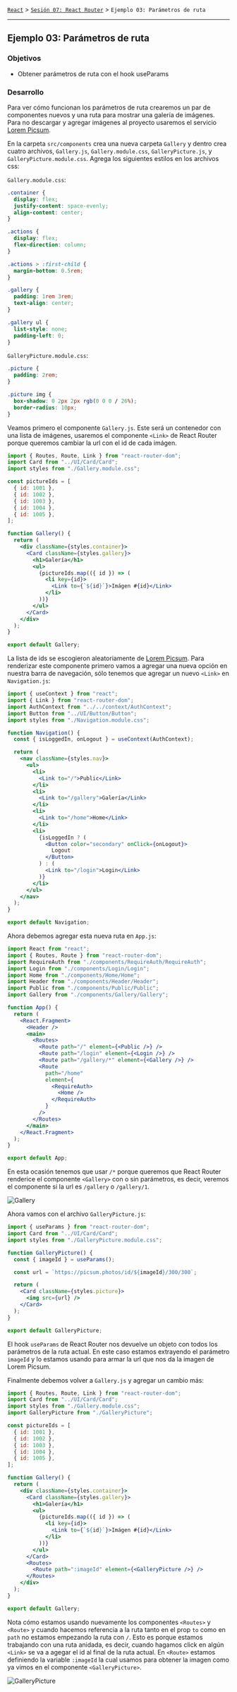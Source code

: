 [`React`](../../README.md) > [`Sesión 07: React Router`](../Readme.md) > `Ejemplo 03: Parámetros de ruta`

---

## Ejemplo 03: Parámetros de ruta

### Objetivos

- Obtener parámetros de ruta con el hook useParams

### Desarrollo

Para ver cómo funcionan los parámetros de ruta crearemos un par de componentes nuevos y una ruta para mostrar una galería de imágenes. Para no descargar y agregar imágenes al proyecto usaremos el servicio [Lorem Picsum](https://picsum.photos/).

En la carpeta `src/components` crea una nueva carpeta `Gallery` y dentro crea cuatro archivos, `Gallery.js`, `Gallery.module.css`, `GalleryPicture.js`, y `GalleryPicture.module.css`. Agrega los siguientes estilos en los archivos css:

`Gallery.module.css`:

```css
.container {
  display: flex;
  justify-content: space-evenly;
  align-content: center;
}

.actions {
  display: flex;
  flex-direction: column;
}

.actions > :first-child {
  margin-bottom: 0.5rem;
}

.gallery {
  padding: 1rem 3rem;
  text-align: center;
}

.gallery ul {
  list-style: none;
  padding-left: 0;
}
```

`GalleryPicture.module.css`:

```css
.picture {
  padding: 2rem;
}

.picture img {
  box-shadow: 0 2px 2px rgb(0 0 0 / 26%);
  border-radius: 10px;
}
```

Veamos primero el componente `Gallery.js`. Este será un contenedor con una lista de imágenes, usaremos el componente `<Link>` de React Router porque queremos cambiar la url con el id de cada imágen.

```jsx
import { Routes, Route, Link } from "react-router-dom";
import Card from "../UI/Card/Card";
import styles from "./Gallery.module.css";

const pictureIds = [
  { id: 1001 },
  { id: 1002 },
  { id: 1003 },
  { id: 1004 },
  { id: 1005 },
];

function Gallery() {
  return (
    <div className={styles.container}>
      <Card className={styles.gallery}>
        <h1>Galería</h1>
        <ul>
          {pictureIds.map(({ id }) => (
            <li key={id}>
              <Link to={`${id}`}>Imágen #{id}</Link>
            </li>
          ))}
        </ul>
      </Card>
    </div>
  );
}

export default Gallery;
```

La lista de ids se escogieron aleatoriamente de [Lorem Picsum](https://picsum.photos/images). Para renderizar este componente primero vamos a agregar una nueva opción en nuestra barra de navegación, sólo tenemos que agregar un nuevo `<Link>` en `Navigation.js`:

```jsx
import { useContext } from "react";
import { Link } from "react-router-dom";
import AuthContext from "../../context/AuthContext";
import Button from "../UI/Button/Button";
import styles from "./Navigation.module.css";

function Navigation() {
  const { isLoggedIn, onLogout } = useContext(AuthContext);

  return (
    <nav className={styles.nav}>
      <ul>
        <li>
          <Link to="/">Public</Link>
        </li>
        <li>
          <Link to="/gallery">Galería</Link>
        </li>
        <li>
          <Link to="/home">Home</Link>
        </li>
        <li>
          {isLoggedIn ? (
            <Button color="secondary" onClick={onLogout}>
              Logout
            </Button>
          ) : (
            <Link to="/login">Login</Link>
          )}
        </li>
      </ul>
    </nav>
  );
}

export default Navigation;
```

Ahora debemos agregar esta nueva ruta en `App.js`:

```jsx
import React from "react";
import { Routes, Route } from "react-router-dom";
import RequireAuth from "./components/RequireAuth/RequireAuth";
import Login from "./components/Login/Login";
import Home from "./components/Home/Home";
import Header from "./components/Header/Header";
import Public from "./components/Public/Public";
import Gallery from "./components/Gallery/Gallery";

function App() {
  return (
    <React.Fragment>
      <Header />
      <main>
        <Routes>
          <Route path="/" element={<Public />} />
          <Route path="/login" element={<Login />} />
          <Route path="/gallery/*" element={<Gallery />} />
          <Route
            path="/home"
            element={
              <RequireAuth>
                <Home />
              </RequireAuth>
            }
          />
        </Routes>
      </main>
    </React.Fragment>
  );
}

export default App;
```

En esta ocasión tenemos que usar `/*` porque queremos que React Router renderice el componente `<Gallery>` con o sin parámetros, es decir, veremos el componente si la url es `/gallery` o `/gallery/1`.

![Gallery](./assets/gallery.png)

Ahora vamos con el archivo `GalleryPicture.js`:

```jsx
import { useParams } from "react-router-dom";
import Card from "../UI/Card/Card";
import styles from "./GalleryPicture.module.css";

function GalleryPicture() {
  const { imageId } = useParams();

  const url = `https://picsum.photos/id/${imageId}/300/300`;

  return (
    <Card className={styles.picture}>
      <img src={url} />
    </Card>
  );
}

export default GalleryPicture;
```

El hook `useParams` de React Router nos devuelve un objeto con todos los parámetros de la ruta actual. En este caso estamos extrayendo el parámetro `imageId` y lo estamos usando para armar la url que nos da la imagen de Lorem Picsum.

Finalmente debemos volver a `Gallery.js` y agregar un cambio más:

```jsx
import { Routes, Route, Link } from "react-router-dom";
import Card from "../UI/Card/Card";
import styles from "./Gallery.module.css";
import GalleryPicture from "./GalleryPicture";

const pictureIds = [
  { id: 1001 },
  { id: 1002 },
  { id: 1003 },
  { id: 1004 },
  { id: 1005 },
];

function Gallery() {
  return (
    <div className={styles.container}>
      <Card className={styles.gallery}>
        <h1>Galería</h1>
        <ul>
          {pictureIds.map(({ id }) => (
            <li key={id}>
              <Link to={`${id}`}>Imágen #{id}</Link>
            </li>
          ))}
        </ul>
      </Card>
      <Routes>
        <Route path=":imageId" element={<GalleryPicture />} />
      </Routes>
    </div>
  );
}

export default Gallery;
```

Nota cómo estamos usando nuevamente los componentes `<Routes>` y `<Route>` y cuando hacemos referencia a la ruta tanto en el prop `to` como en `path` no estamos empezando la ruta con `/`. Esto es porque estamos trabajando con una ruta anidada, es decir, cuando hagamos click en algún `<Link>` se va a agegar el id al final de la ruta actual. En `<Route>` estamos definiendo la variable `:imageId` la cual usamos para obtener la imagen como ya vimos en el componente `<GalleryPicture>`.

![GalleryPicture](./assets/gallery-picture.png)
